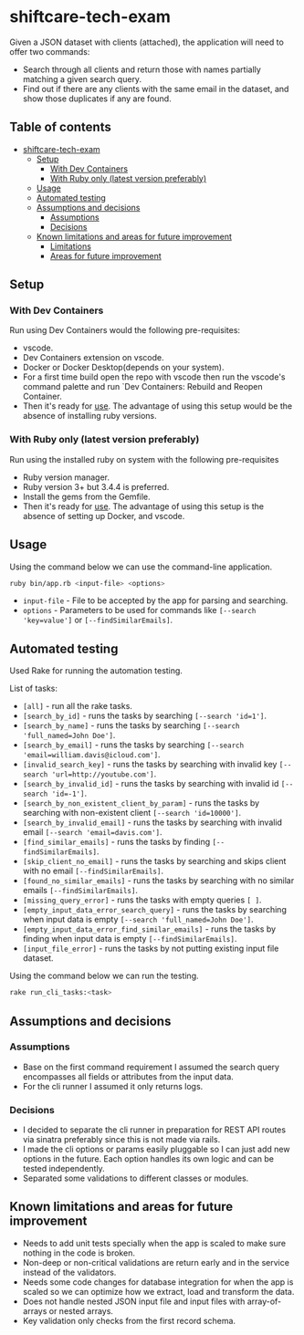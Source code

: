 # shiftcare-tech-exam

Given a JSON dataset with clients (attached), the application will need to offer two commands:

- Search through all clients and return those with names partially matching a given search query.
- Find out if there are any clients with the same email in the dataset, and show those duplicates if any are found.

## Table of contents

- [shiftcare-tech-exam](#shiftcare-tech-exam)
  - [Setup](#setup)
    - [With Dev Containers](#with-dev-containers)
    - [With Ruby only (latest version preferably)](#with-ruby-only-latest-version-preferably)
  - [Usage](#usage)
  - [Automated testing](#automated-testing)
  - [Assumptions and decisions](#assumptions-and-decisions)
    - [Assumptions](#assumptions)
    - [Decisions](#decisions)
  - [Known limitations and areas for future improvement](#known-limitations-and-areas-for-future-improvement)
    - [Limitations](#limitations)
    - [Areas for future improvement](#areas-for-future-improvement)

## Setup

### With Dev Containers

Run using Dev Containers would the following pre-requisites:

- vscode.
- Dev Containers extension on vscode.
- Docker or Docker Desktop(depends on your system).
- For a first time build open the repo with vscode then run the vscode's command palette and run `Dev Containers: Rebuild and Reopen Container.
- Then it's ready for [use](#Usage). The advantage of using this setup would be the absence of installing ruby versions.

### With Ruby only (latest version preferably)

Run using the installed ruby on system with the following pre-requisites

- Ruby version manager.
- Ruby version 3+ but 3.4.4 is preferred.
- Install the gems from the Gemfile.
- Then it's ready for [use](#Usage). The advantage of using this setup is the absence of setting up Docker, and vscode.

## Usage

Using the command below we can use the command-line application.

```bash
ruby bin/app.rb <input-file> <options>
```

- `input-file` - File to be accepted by the app for parsing and searching.
- `options` - Parameters to be used for commands like `[--search 'key=value']` or `[--findSimilarEmails]`.

## Automated testing

Used Rake for running the automation testing.

List of tasks:

- `[all]` - run all the rake tasks.
- `[search_by_id]` - runs the tasks by searching `[--search 'id=1']`.
- `[search_by_name]` - runs the tasks by searching `[--search 'full_named=John Doe']`.
- `[search_by_email]` - runs the tasks by searching `[--search 'email=william.davis@icloud.com']`.
- `[invalid_search_key]` - runs the tasks by searching with invalid key `[--search 'url=http://youtube.com']`.
- `[search_by_invalid_id]` - runs the tasks by searching with invalid id `[--search 'id=-1']`.
- `[search_by_non_existent_client_by_param]` - runs the tasks by searching with non-existent client `[--search 'id=10000']`.
- `[search_by_invalid_email]` - runs the tasks by searching with invalid email `[--search 'email=davis.com']`.
- `[find_similar_emails]` - runs the tasks by finding `[--findSimilarEmails]`.
- `[skip_client_no_email]` - runs the tasks by searching and skips client with no email `[--findSimilarEmails]`.
- `[found_no_similar_emails]` - runs the tasks by searching with no similar emails `[--findSimilarEmails]`.
- `[missing_query_error]` - runs the tasks with empty queries `[ ]`.
- `[empty_input_data_error_search_query]` - runs the tasks by searching when input data is empty `[--search 'full_named=John Doe']`.
- `[empty_input_data_error_find_similar_emails]` - runs the tasks by finding when input data is empty `[--findSimilarEmails]`.
- `[input_file_error]` - runs the tasks by not putting existing input file dataset.

Using the command below we can run the testing.

```bash
rake run_cli_tasks:<task>
```

## Assumptions and decisions

### Assumptions

- Base on the first command requirement I assumed the search query encompasses all fields or attributes from the input data.
- For the cli runner I assumed it only returns logs.

### Decisions

- I decided to separate the cli runner in preparation for REST API routes via sinatra preferably since this is not made via rails.
- I made the cli options or params easily pluggable so I can just add new options in the future. Each option handles its own logic and can be tested independently.
- Separated some validations to different classes or modules.

## Known limitations and areas for future improvement

- Needs to add unit tests specially when the app is scaled to make sure nothing in the code is broken.
- Non-deep or non-critical validations are return early and in the service instead of the validators.
- Needs some code changes for database integration for when the app is scaled so we can optimize how we extract, load and transform the data.
- Does not handle nested JSON input file and input files with array-of-arrays or nested arrays.
- Key validation only checks from the first record schema.
